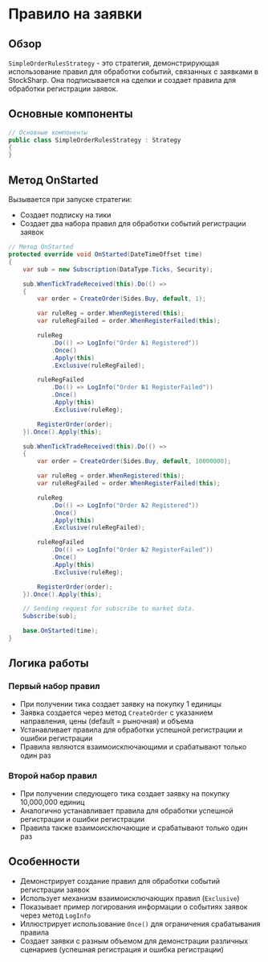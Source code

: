 # Правило на заявки

## Обзор

`SimpleOrderRulesStrategy` - это стратегия, демонстрирующая использование правил для обработки событий, связанных с заявками в StockSharp. Она подписывается на сделки и создает правила для обработки регистрации заявок.

## Основные компоненты

```cs
// Основные компоненты
public class SimpleOrderRulesStrategy : Strategy
{
}
```

## Метод OnStarted

Вызывается при запуске стратегии:

- Создает подписку на тики
- Создает два набора правил для обработки событий регистрации заявок

```cs
// Метод OnStarted
protected override void OnStarted(DateTimeOffset time)
{
    var sub = new Subscription(DataType.Ticks, Security);

    sub.WhenTickTradeReceived(this).Do(() =>
    {
        var order = CreateOrder(Sides.Buy, default, 1);

        var ruleReg = order.WhenRegistered(this);
        var ruleRegFailed = order.WhenRegisterFailed(this);

        ruleReg
            .Do(() => LogInfo("Order №1 Registered"))
            .Once()
            .Apply(this)
            .Exclusive(ruleRegFailed);

        ruleRegFailed
            .Do(() => LogInfo("Order №1 RegisterFailed"))
            .Once()
            .Apply(this)
            .Exclusive(ruleReg);

        RegisterOrder(order);
    }).Once().Apply(this);

    sub.WhenTickTradeReceived(this).Do(() =>
    {
        var order = CreateOrder(Sides.Buy, default, 10000000);

        var ruleReg = order.WhenRegistered(this);
        var ruleRegFailed = order.WhenRegisterFailed(this);

        ruleReg
            .Do(() => LogInfo("Order №2 Registered"))
            .Once()
            .Apply(this)
            .Exclusive(ruleRegFailed);

        ruleRegFailed
            .Do(() => LogInfo("Order №2 RegisterFailed"))
            .Once()
            .Apply(this)
            .Exclusive(ruleReg);

        RegisterOrder(order);
    }).Once().Apply(this);

    // Sending request for subscribe to market data.
    Subscribe(sub);

    base.OnStarted(time);
}
```

## Логика работы

### Первый набор правил

- При получении тика создает заявку на покупку 1 единицы
- Заявка создается через метод `CreateOrder` с указанием направления, цены (default = рыночная) и объема
- Устанавливает правила для обработки успешной регистрации и ошибки регистрации
- Правила являются взаимоисключающими и срабатывают только один раз

### Второй набор правил

- При получении следующего тика создает заявку на покупку 10,000,000 единиц
- Аналогично устанавливает правила для обработки успешной регистрации и ошибки регистрации
- Правила также взаимоисключающие и срабатывают только один раз

## Особенности

- Демонстрирует создание правил для обработки событий регистрации заявок
- Использует механизм взаимоисключающих правил (`Exclusive`)
- Показывает пример логирования информации о событиях заявок через метод `LogInfo`
- Иллюстрирует использование `Once()` для ограничения срабатывания правила
- Создает заявки с разным объемом для демонстрации различных сценариев (успешная регистрация и ошибка регистрации)